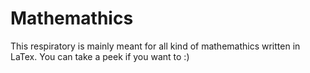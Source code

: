 # Mathemathics

This respiratory is mainly meant for all kind of mathemathics written in LaTex.
You can take a peek if you want to :)

